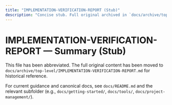 ```yaml
---
title: "IMPLEMENTATION-VERIFICATION-REPORT (Stub)"
description: "Concise stub. Full original archived in `docs/archive/top-level/IMPLEMENTATION-VERIFICATION-REPORT.md`."
---
```


# IMPLEMENTATION-VERIFICATION-REPORT — Summary (Stub)

This file has been abbreviated. The full original content has been moved to `docs/archive/top-level/IMPLEMENTATION-VERIFICATION-REPORT.md` for historical reference.

For current guidance and canonical docs, see `docs/README.md` and the relevant subfolder (e.g., `docs/getting-started/`, `docs/tools/`, `docs/project-management/`).
